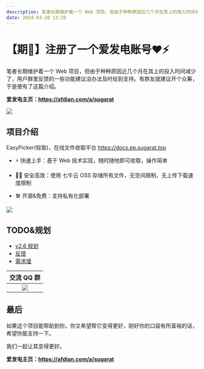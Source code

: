 ```yaml
---
description: 笔者长期维护着一个 Web 项目，但由于种种原因近几个月在其上的投入时间减少了，群里反馈的一些功能建议没办法及时给到支持。有群友就建议开个众筹
date: 2024-03-28 13:29
---
```

# 【期🐴】注册了一个爱发电账号❤️⚡

笔者长期维护着一个 Web 项目，但由于种种原因近几个月在其上的投入时间减少了，用户群里反馈的一些功能建议没办法及时给到支持。有群友就建议开个众筹，于是便有了这篇介绍。

**爱发电主页：https://afdian.com/a/sugarat**

![](https://img.cdn.sugarat.top/mdImg/sugar/c430e0cd75397d7f444e87dab0157604)


## 项目介绍

EasyPicker(轻取)，在线文件收取平台 https://docs.ep.sugarat.top

* ⚡️ 快速上手：基于 Web 技术实现，随时随地即可收取，操作简单

* ✋🏻 安全高效：使用 七牛云 OSS 存储所有文件，无空间限制，无上传下载速度限制

* 🛠️ 开源&免费：支持私有化部署

![](https://img.cdn.sugarat.top/mdImg/sugar/32a918f22ec5043c1cf3a3fcff8a31fc)

## TODO&规划

* [v2.6 规划](https://docs.ep.sugarat.top/plan/log.html)
* [反馈](https://docs.ep.sugarat.top/plan/todo.html)
* [需求墙](https://docs.ep.sugarat.top/plan/wish.html)

|                               交流 QQ 群                                |
| :---------------------------------------------------------------------: |
| ![](https://img.cdn.sugarat.top/mdImg/MTY0Nzc1MjI3MzUwMw==647752273503) |

## 最后

如果这个项目能帮助到你，你又希望帮它变得更好，刚好你的口袋有所富裕的话，希望你能支持一下。

我们一起让其变得更好。

**爱发电主页：https://afdian.com/a/sugarat**
